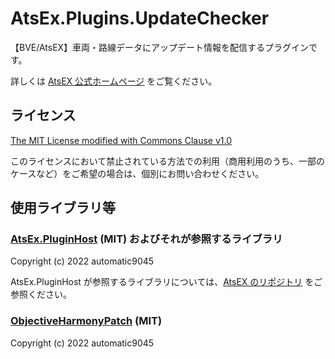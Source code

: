 # AtsEx.Plugins.UpdateChecker
【BVE/AtsEX】車両・路線データにアップデート情報を配信するプラグインです。

詳しくは [AtsEX 公式ホームページ](https://www.okaoka-depot.com/AtsEX.Docs/plugins/update-checker/) をご覧ください。

## ライセンス

[The MIT License modified with Commons Clause v1.0](LICENSE.txt)

このライセンスにおいて禁止されている方法での利用（商用利用のうち、一部のケースなど）をご希望の場合は、個別にお問い合わせください。

## 使用ライブラリ等
### [AtsEx.PluginHost](https://github.com/automatic9045/AtsEX) (MIT) およびそれが参照するライブラリ
Copyright (c) 2022 automatic9045

AtsEx.PluginHost が参照するライブラリについては、[AtsEX のリポジトリ](https://github.com/automatic9045/AtsEX) をご参照ください。

### [ObjectiveHarmonyPatch](https://github.com/automatic9045/AtsEX) (MIT)
Copyright (c) 2022 automatic9045